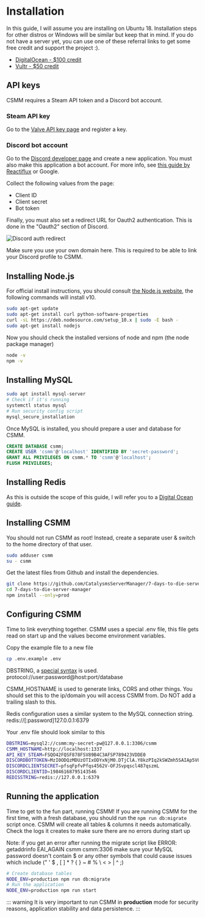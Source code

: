 # Installation

In this guide, I will assume you are installing on Ubuntu 18. Installation steps for other distros or Windows will be similar but keep that in mind. If you do not have a server yet, you can use one of these referral links to get some free credit and support the project :).

- [DigitalOcean - \$100 credit](https://m.do.co/c/9053905671f8)
- [Vultr - \$50 credit](https://www.vultr.com/?ref=7942157-4F)

## API keys

CSMM requires a Steam API token and a Discord bot account.

### Steam API key

Go to the [Valve API key page](https://steamcommunity.com/dev/apikey) and register a key.

### Discord bot account

Go to the [Discord developer page](https://discordapp.com/developers/applications) and create a new application. You must also make this application a bot account. For more info, see [this guide by Reactiflux](https://github.com/reactiflux/discord-irc/wiki/Creating-a-discord-bot-&-getting-a-token) or Google.

Collect the following values from the page:

- Client ID
- Client secret
- Bot token

Finally, you must also set a redirect URL for Oauth2 authentication. This is done in the "Oauth2" section of Discord.

![Discord auth redirect](/assets/images/CSMM/discordIntegration/discord-redirect.png)

Make sure you use your own domain here. This is required to be able to link your Discord profile to CSMM.

## Installing Node.js

For official install instructions, you should consult [the Node.js website](https://nodejs.org/en/), the following commands will install v10.

```bash
sudo apt-get update
sudo apt-get install curl python-software-properties
curl -sL https://deb.nodesource.com/setup_10.x | sudo -E bash -
sudo apt-get install nodejs
```

Now you should check the installed versions of node and npm (the node package manager)

```bash
node -v
npm -v
```

## Installing MySQL

```bash
sudo apt install mysql-server
# Check if it's running
systemctl status mysql
# Run security config script
mysql_secure_installation
```

Once MySQL is installed, you should prepare a user and database for CSMM.

```sql
CREATE DATABASE csmm;
CREATE USER 'csmm'@'localhost' IDENTIFIED BY 'secret-password';
GRANT ALL PRIVILEGES ON csmm.* TO 'csmm'@'localhost';
FLUSH PRIVILEGES;
```

## Installing Redis

As this is outside the scope of this guide, I will refer you to a [Digital Ocean guide](https://www.digitalocean.com/community/tutorials/how-to-install-and-secure-redis-on-ubuntu-18-04).

## Installing CSMM

You should not run CSMM as root! Instead, create a separate user & switch to the home directory of that user.

```bash
sudo adduser csmm
su - csmm
```

Get the latest files from Github and install the dependencies.

```bash
git clone https://github.com/CatalysmsServerManager/7-days-to-die-server-manager
cd 7-days-to-die-server-manager
npm install --only=prod
```

## Configuring CSMM

Time to link everything together. CSMM uses a special .env file, this file gets read on start up and the values become environment variables.

Copy the example file to a new file

```bash
cp .env.example .env
```

DBSTRING, a [special syntax](https://sailsjs.com/documentation/reference/configuration/sails-config-datastores#?the-connection-url) is used. protocol://user:password@host:port/database

CSMM_HOSTNAME is used to generate links, CORS and other things. You should set this to the ip/domain you will access CSMM from. Do NOT add a trailing slash to this.

Redis configuration uses a similar system to the MySQL connection string. redis://[:password]127.0.0.1:6379

Your .env file should look similar to this

```bash
DBSTRING=mysql2://csmm:my-secret-pw@127.0.0.1:3306/csmm
CSMM_HOSTNAME=http://localhost:1337
API_KEY_STEAM=FSQO42FQSF878FSV89B4C3AFSP789423VDDE0
DISCORDBOTTOKEN=MzI0ODQzMDUzOTIxODYxNjM0.DTjClA.Y8kzPIq2kSWZmh5SAIAp5VOTcO4
DISCORDCLIENTSECRET=pfsqFpfvPfqs4562V-OFJSvpqscl487qszmL
DISCORDCLIENTID=19846168795143546
REDISSTRING=redis://127.0.0.1:6379
```

## Running the application

Time to get to the fun part, running CSMM! If you are running CSMM for the first time, with a fresh database, you should run the `npm run db:migrate` script once. CSMM will create all tables & columns it needs automatically. Check the logs it creates to make sure there are no errors during start up

Note: if you get an error after running the migrate script like ERROR: getaddrinfo EAI_AGAIN csmm csmm:3306 make sure your MySQL password doesn't contain $ or any other symbols that could cause issues which include (" ' $ , [ ] * ? { } ~ # % \ < > | ^ ;)

```bash
# Create database tables
NODE_ENV=production npm run db:migrate
# Run the application
NODE_ENV=production npm run start
```

::: warning
It is very important to run CSMM in **production** mode for security reasons, application stability and data persistence.
:::
